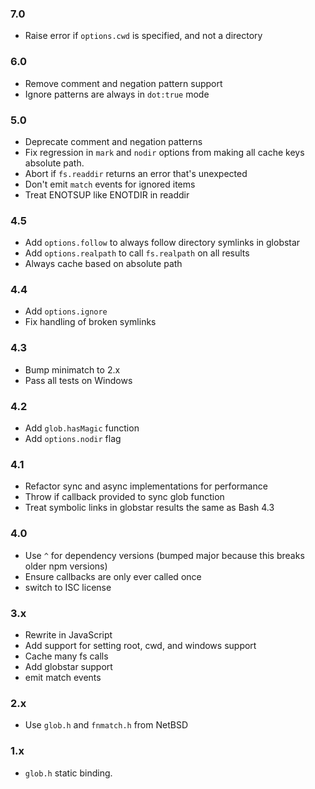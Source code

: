 ###  7.0

- Raise error if `options.cwd` is specified, and not a directory

###  6.0

- Remove comment and negation pattern support
- Ignore patterns are always in `dot:true` mode

###  5.0

- Deprecate comment and negation patterns
- Fix regression in `mark` and `nodir` options from making all cache
  keys absolute path.
- Abort if `fs.readdir` returns an error that's unexpected
- Don't emit `match` events for ignored items
- Treat ENOTSUP like ENOTDIR in readdir

###  4.5

- Add `options.follow` to always follow directory symlinks in globstar
- Add `options.realpath` to call `fs.realpath` on all results
- Always cache based on absolute path

###  4.4

- Add `options.ignore`
- Fix handling of broken symlinks

###  4.3

- Bump minimatch to 2.x
- Pass all tests on Windows

###  4.2

- Add `glob.hasMagic` function
- Add `options.nodir` flag

###  4.1

- Refactor sync and async implementations for performance
- Throw if callback provided to sync glob function
- Treat symbolic links in globstar results the same as Bash 4.3

###  4.0

- Use `^` for dependency versions (bumped major because this breaks
  older npm versions)
- Ensure callbacks are only ever called once
- switch to ISC license

###  3.x

- Rewrite in JavaScript
- Add support for setting root, cwd, and windows support
- Cache many fs calls
- Add globstar support
- emit match events

###  2.x

- Use `glob.h` and `fnmatch.h` from NetBSD

###  1.x

- `glob.h` static binding.

